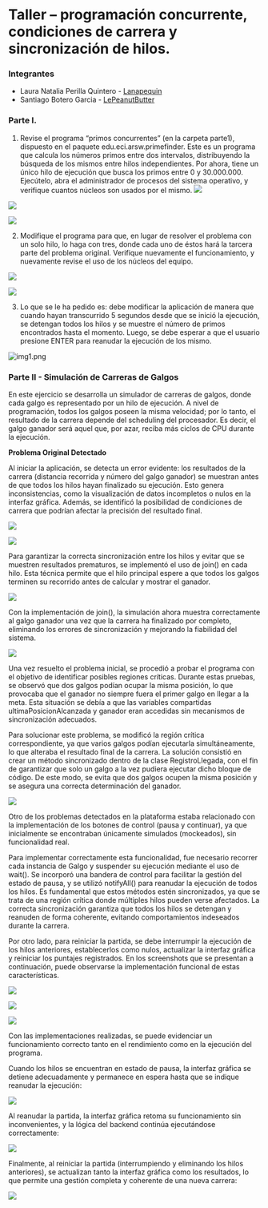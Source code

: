 # Taller – programación concurrente, condiciones de carrera y sincronización de hilos.

### Integrantes
- Laura Natalia Perilla Quintero - [Lanapequin](https://github.com/Lanapequin)
- Santiago Botero Garcia - [LePeanutButter](https://github.com/LePeanutButter)

### Parte I.

1. Revise el programa “primos concurrentes” (en la carpeta parte1), dispuesto en el paquete edu.eci.arsw.primefinder. Este es un programa que calcula los números primos entre dos intervalos, distribuyendo la búsqueda de los mismos entre hilos independientes. Por ahora, tiene un único hilo de ejecución que busca los primos entre 0 y 30.000.000. Ejecútelo, abra el administrador de procesos del sistema operativo, y verifique cuantos núcleos son usados por el mismo.
![](./img/media/image3.png)

![](./img/media/image4.png)

![](./img/media/image5.png)

2. Modifique el programa para que, en lugar de resolver el problema con un solo hilo, lo haga con tres, donde cada uno de éstos hará la tarcera parte del problema original. Verifique nuevamente el funcionamiento, y nuevamente revise el uso de los núcleos del equipo.

![](./img/media/image6.png)

![](./img/media/image7.png)

3. Lo que se le ha pedido es: debe modificar la aplicación de manera que cuando hayan transcurrido 5 segundos desde que se inició la ejecución, se detengan todos los hilos y se muestre el número de primos encontrados hasta el momento. Luego, se debe esperar a que el usuario presione ENTER para reanudar la ejecución de los mismo.

![img1.png](img/media/img1.png)

### Parte II - Simulación de Carreras de Galgos

En este ejercicio se desarrolla un simulador de carreras de galgos, donde cada galgo es representado por un hilo de ejecución. A nivel de programación, todos los galgos poseen la misma velocidad; por lo tanto, el resultado de la carrera depende del scheduling del procesador. Es decir, el galgo ganador será aquel que, por azar, reciba más ciclos de CPU durante la ejecución.

**Problema Original Detectado**

Al iniciar la aplicación, se detecta un error evidente: los resultados de la carrera (distancia recorrida y número del galgo ganador) se muestran antes de que todos los hilos hayan finalizado su ejecución. Esto genera inconsistencias, como la visualización de datos incompletos o nulos en la interfaz gráfica. Además, se identificó la posibilidad de condiciones de carrera que podrían afectar la precisión del resultado final.

![](img/media/join-problem-gui.png)

![](img/media/join-problem-console.png)

Para garantizar la correcta sincronización entre los hilos y evitar que se muestren resultados prematuros, se implementó el uso de join() en cada hilo. Esta técnica permite que el hilo principal espere a que todos los galgos terminen su recorrido antes de calcular y mostrar el ganador.

![](img/media/join-implemented.png)

Con la implementación de join(), la simulación ahora muestra correctamente al galgo ganador una vez que la carrera ha finalizado por completo, eliminando los errores de sincronización y mejorando la fiabilidad del sistema.

![](img/media/join-fix-gui.png)

Una vez resuelto el problema inicial, se procedió a probar el programa con el objetivo de identificar posibles regiones críticas. Durante estas pruebas, se observó que dos galgos podían ocupar la misma posición, lo que provocaba que el ganador no siempre fuera el primer galgo en llegar a la meta. Esta situación se debía a que las variables compartidas ultimaPosicionAlcanzada y ganador eran accedidas sin mecanismos de sincronización adecuados.

Para solucionar este problema, se modificó la región crítica correspondiente, ya que varios galgos podían ejecutarla simultáneamente, lo que alteraba el resultado final de la carrera. La solución consistió en crear un método sincronizado dentro de la clase RegistroLlegada, con el fin de garantizar que solo un galgo a la vez pudiera ejecutar dicho bloque de código. De este modo, se evita que dos galgos ocupen la misma posición y se asegura una correcta determinación del ganador.

![](img/media/img2.png)

Otro de los problemas detectados en la plataforma estaba relacionado con la implementación de los botones de control (pausa y continuar), ya que inicialmente se encontraban únicamente simulados (mockeados), sin funcionalidad real.

Para implementar correctamente esta funcionalidad, fue necesario recorrer cada instancia de Galgo y suspender su ejecución mediante el uso de wait(). Se incorporó una bandera de control para facilitar la gestión del estado de pausa, y se utilizó notifyAll() para reanudar la ejecución de todos los hilos. Es fundamental que estos métodos estén sincronizados, ya que se trata de una región crítica donde múltiples hilos pueden verse afectados. La correcta sincronización garantiza que todos los hilos se detengan y reanuden de forma coherente, evitando comportamientos indeseados durante la carrera.

Por otro lado, para reiniciar la partida, se debe interrumpir la ejecución de los hilos anteriores, establecerlos como nulos, actualizar la interfaz gráfica y reiniciar los puntajes registrados. En los screenshots que se presentan a continuación, puede observarse la implementación funcional de estas características.

![](img/media/pause-unpause-restart-actions.png)

![](img/media/galgo-synchronization.png)

![](img/media/register-restart.png)

Con las implementaciones realizadas, se puede evidenciar un funcionamiento correcto tanto en el rendimiento como en la ejecución del programa.

Cuando los hilos se encuentran en estado de pausa, la interfaz gráfica se detiene adecuadamente y permanece en espera hasta que se indique reanudar la ejecución:

![](img/media/paused-run.png)

Al reanudar la partida, la interfaz gráfica retoma su funcionamiento sin inconvenientes, y la lógica del backend continúa ejecutándose correctamente:

![](img/media/unpaused-run.png)

Finalmente, al reiniciar la partida (interrumpiendo y eliminando los hilos anteriores), se actualizan tanto la interfaz gráfica como los resultados, lo que permite una gestión completa y coherente de una nueva carrera:

![](img/media/restarted-run.png)